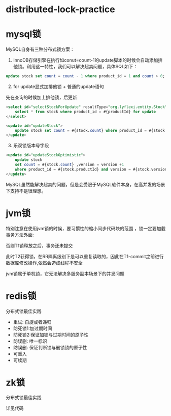 # distributed-lock-practice

# mysql锁
MySQL自身有三种分布式锁方案：
1. InnoDB存储引擎在执行如conut=count-1的update脚本的时候会自动添加排他锁。利用这一特性，我们可以解决超卖问题，具体SQL如下：

```sql
update stock set count = count - 1 where product_id = 1 and count > 0;
```

2. for update显式加排他锁 + 普通的update语句

先在查询的时候加上排他锁，后更新
```sql
<select id="selectStockForUpdate" resultType="org.lyflexi.entity.Stock">
    select * from stock where product_id = #{productId} for update
</select>

<update id="updateStock">
    update stock set count = #{stock.count} where product_id = #{stock.productId}
</update>
```

3. 乐观锁版本号字段
```sql
<update id="updateStockOptimistic">
    update stock
    set count = #{stock.count} ,version = version +1
    where product_id = #{stock.productId} and version = #{stock.version}
</update>
```


MySQL虽然能解决超卖的问题，但是会受限于MySQL软件本身，在高并发的场景下支持不是很理想。

# jvm锁
特别注意在使用jvm锁的时候，要习惯性的缩小同步代码块的范围 ，锁一定要加载事务方法外面:

否则T1锁释放之后，事务还未提交

此时T2获得锁，在RR隔离级别下是可以重复读取的，因此在T1-commit之前进行数据库修改操作,依然会造成线程不安全

jvm锁属于单机锁，它无法解决多服务副本场景下的并发问题

# redis锁

分布式锁最佳实践

- 重试: 自旋或者递归
- 防死锁1:加过期时间
- 防死锁2:保证加锁与过期时间的原子性
- 防误删: 唯一标识
- 防误删: 保证判断锁与删锁锁的原子性
- 可重入
- 可续期

# zk锁

分布式锁最佳实践

详见代码



